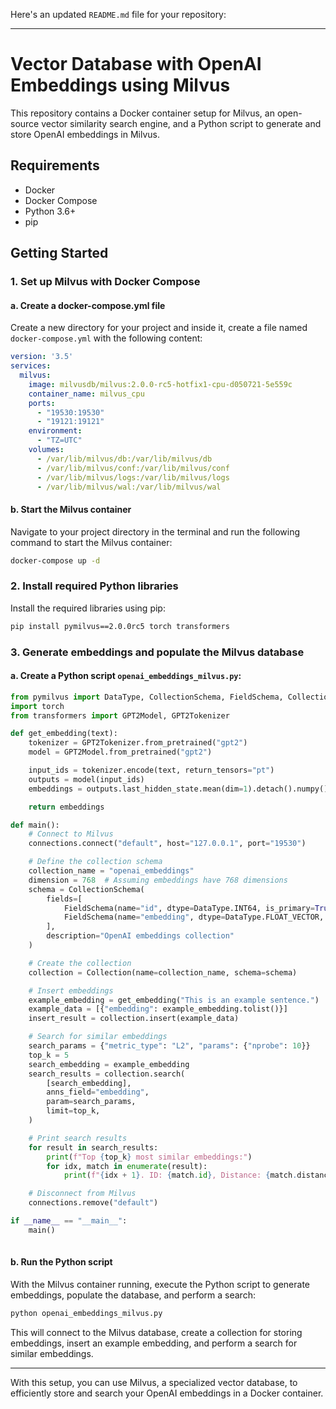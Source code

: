 Here's an updated `README.md` file for your repository:

---

# Vector Database with OpenAI Embeddings using Milvus

This repository contains a Docker container setup for Milvus, an open-source vector similarity search engine, and a Python script to generate and store OpenAI embeddings in Milvus.

## Requirements

- Docker
- Docker Compose
- Python 3.6+
- pip

## Getting Started

### 1. Set up Milvus with Docker Compose

#### a. Create a docker-compose.yml file

Create a new directory for your project and inside it, create a file named `docker-compose.yml` with the following content:

```yaml
version: '3.5'
services:
  milvus:
    image: milvusdb/milvus:2.0.0-rc5-hotfix1-cpu-d050721-5e559c
    container_name: milvus_cpu
    ports:
      - "19530:19530"
      - "19121:19121"
    environment:
      - "TZ=UTC"
    volumes:
      - /var/lib/milvus/db:/var/lib/milvus/db
      - /var/lib/milvus/conf:/var/lib/milvus/conf
      - /var/lib/milvus/logs:/var/lib/milvus/logs
      - /var/lib/milvus/wal:/var/lib/milvus/wal
```

#### b. Start the Milvus container

Navigate to your project directory in the terminal and run the following command to start the Milvus container:

```bash
docker-compose up -d
```

### 2. Install required Python libraries

Install the required libraries using pip:

```bash
pip install pymilvus==2.0.0rc5 torch transformers
```

### 3. Generate embeddings and populate the Milvus database

#### a. Create a Python script `openai_embeddings_milvus.py`:

```python
from pymilvus import DataType, CollectionSchema, FieldSchema, Collection, connections, utility
import torch
from transformers import GPT2Model, GPT2Tokenizer

def get_embedding(text):
    tokenizer = GPT2Tokenizer.from_pretrained("gpt2")
    model = GPT2Model.from_pretrained("gpt2")

    input_ids = tokenizer.encode(text, return_tensors="pt")
    outputs = model(input_ids)
    embeddings = outputs.last_hidden_state.mean(dim=1).detach().numpy()

    return embeddings

def main():
    # Connect to Milvus
    connections.connect("default", host="127.0.0.1", port="19530")

    # Define the collection schema
    collection_name = "openai_embeddings"
    dimension = 768  # Assuming embeddings have 768 dimensions
    schema = CollectionSchema(
        fields=[
            FieldSchema(name="id", dtype=DataType.INT64, is_primary=True, auto_id=True),
            FieldSchema(name="embedding", dtype=DataType.FLOAT_VECTOR, dim=dimension)
        ],
        description="OpenAI embeddings collection"
    )

    # Create the collection
    collection = Collection(name=collection_name, schema=schema)

    # Insert embeddings
    example_embedding = get_embedding("This is an example sentence.")
    example_data = [{"embedding": example_embedding.tolist()}]
    insert_result = collection.insert(example_data)

    # Search for similar embeddings
    search_params = {"metric_type": "L2", "params": {"nprobe": 10}}
    top_k = 5
    search_embedding = example_embedding
    search_results = collection.search(
        [search_embedding],
        anns_field="embedding",
        param=search_params,
        limit=top_k,
    )

    # Print search results
    for result in search_results:
        print(f"Top {top_k} most similar embeddings:")
        for idx, match in enumerate(result):
            print(f"{idx + 1}. ID: {match.id}, Distance: {match.distance}")

    # Disconnect from Milvus
    connections.remove("default")

if __name__ == "__main__":
    main()
    
```

#### b. Run the Python script

With the Milvus container running, execute the Python script to generate embeddings, populate the database, and perform a search:

```python
python openai_embeddings_milvus.py
```

This will connect to the Milvus database, create a collection for storing embeddings, insert an example embedding, and perform a search for similar embeddings.

---

With this setup, you can use Milvus, a specialized vector database, to efficiently store and search your OpenAI embeddings in a Docker container.
